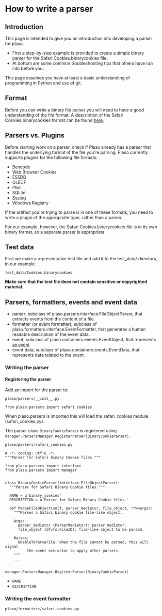 # How to write a parser

## Introduction
This page is intended to give you an introduction into developing a parser for plaso.

* First a step-by-step example is provided to create a simple binary parser for the Safari Cookies.binarycookies file.
* At bottom are some common troubleshooting tips that others have run into before you.

This page assumes you have at least a basic understanding of programming in Python and use of git.

## Format

Before you can write a binary file parser you will need to have a good understanding of the file format. A description of the Safari Cookies.binarycookies format can be found [here](https://github.com/libyal/assorted/blob/master/documentation/Safari%20Cookies.asciidoc).

## Parsers vs. Plugins
Before starting work on a parser, check if Plaso already has a parser that handles the underlying format of the file you're parsing. Plaso currently supports plugins for the following file formats:
* Bencode
* Web Browser Cookies
* ESEDB
* OLECF
* Plist
* SQLite
* [Syslog](How-to-write-a-Syslog-plugin.md)
* Windows Registry

If the artifact you're trying to parse is in one of these formats, you need to write a plugin of the appropriate type, rather than a parser.

For our example, however, the Safari Cookies.binarycookies file is in its own binary format, so a separate parser is appropriate.

## Test data

First we make a representative test file and add it to the test_data/ directory, in our example:
```
test_data/Cookies.binarycookies
```

**Make sure that the test file does not contain sensitive or copyrighted material.**

## Parsers, formatters, events and event data

* parser; subclass of plaso.parsers.interface.FileObjectParser, that extracts events from the content of a file.
* formatter (or event formatter); subclass of plaso.formatters.interface.EventFormatter, that generates a human readable description of the event data. 
* event; subclass of plaso.containers.events.EventObject, that represents [an event](Scribbles-about-events.md#what-is-an-event)
* event data; subclass of plaso.containers.events.EventData, that represents data related to the event.

### Writing the parser

#### Registering the parser

Add an import for the parser to:
```
plaso/parsers/__init__.py
```

```
from plaso.parsers import safari_cookies
```

When plaso.parsers is imported this will load the safari_cookies module (safari_cookies.py).

The parser class `BinaryCookieParser` is registered using `manager.ParsersManager.RegisterParser(BinaryCookieParser)`.

```
plaso/parsers/safari_cookies.py
```

~~~~
# -*- coding: utf-8 -*-
"""Parser for Safari Binary Cookie files."""

from plaso.parsers import interface
from plaso.parsers import manager


class BinaryCookieParser(interface.FileObjectParser):
  """Parser for Safari Binary Cookie files."""

  NAME = u'binary_cookies'
  DESCRIPTION = u'Parser for Safari Binary Cookie files.'

  def ParseFileObject(self, parser_mediator, file_object, **kwargs):
    """Parses a Safari binary cookie file-like object.

    Args:
      parser_mediator (ParserMediator): parser mediator.
      file_object (dfvfs.FileIO): file-like object to be parsed.

    Raises:
      UnableToParseFile: when the file cannot be parsed, this will signal
          the event extractor to apply other parsers.
    """
    ...


manager.ParsersManager.RegisterParser(BinaryCookieParser)
~~~~

* `NAME`
* `DESCRIPTION`




### Writing the event formatter

```
plaso/formatters/safari_cookies.py
```